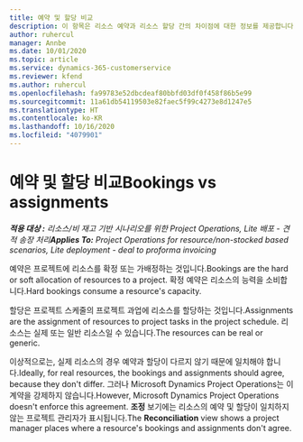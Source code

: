 ```yaml
---
title: 예약 및 할당 비교
description: 이 항목은 리소스 예약과 리소스 할당 간의 차이점에 대한 정보를 제공합니다.
author: ruhercul
manager: Annbe
ms.date: 10/01/2020
ms.topic: article
ms.service: dynamics-365-customerservice
ms.reviewer: kfend
ms.author: ruhercul
ms.openlocfilehash: fa99783e52dbcdeaf80bbfd03df0f458f86b5e99
ms.sourcegitcommit: 11a61db54119503e82faec5f99c4273e8d1247e5
ms.translationtype: HT
ms.contentlocale: ko-KR
ms.lasthandoff: 10/16/2020
ms.locfileid: "4079901"
---
```

# <a name="bookings-vs-assignments"></a><span data-ttu-id="33ebd-103">예약 및 할당 비교</span><span class="sxs-lookup"><span data-stu-id="33ebd-103">Bookings vs assignments</span></span>

<span data-ttu-id="33ebd-104">_**적용 대상 :** 리소스/비 재고 기반 시나리오를 위한 Project Operations, Lite 배포 - 견적 송장 처리_</span><span class="sxs-lookup"><span data-stu-id="33ebd-104">_**Applies To:** Project Operations for resource/non-stocked based scenarios, Lite deployment - deal to proforma invoicing_</span></span>

<span data-ttu-id="33ebd-105">예약은 프로젝트에 리소스를 확정 또는 가배정하는 것입니다.</span><span class="sxs-lookup"><span data-stu-id="33ebd-105">Bookings are the hard or soft allocation of resources to a project.</span></span> <span data-ttu-id="33ebd-106">확정 예약은 리소스의 능력을 소비합니다.</span><span class="sxs-lookup"><span data-stu-id="33ebd-106">Hard bookings consume a resource's capacity.</span></span> 

<span data-ttu-id="33ebd-107">할당은 프로젝트 스케줄의 프로젝트 과업에 리소스를 할당하는 것입니다.</span><span class="sxs-lookup"><span data-stu-id="33ebd-107">Assignments are the assignment of resources to project tasks in the project schedule.</span></span> <span data-ttu-id="33ebd-108">리소스는 실제 또는 일반 리소스일 수 있습니다.</span><span class="sxs-lookup"><span data-stu-id="33ebd-108">The resources can be real or generic.</span></span> 

<span data-ttu-id="33ebd-109">이상적으로는, 실제 리소스의 경우 예약과 할당이 다르지 않기 때문에 일치해야 합니다.</span><span class="sxs-lookup"><span data-stu-id="33ebd-109">Ideally, for real resources, the bookings and assignments should agree, because they don't differ.</span></span> <span data-ttu-id="33ebd-110">그러나 Microsoft Dynamics Project Operations는 이 계약을 강제하지 않습니다.</span><span class="sxs-lookup"><span data-stu-id="33ebd-110">However, Microsoft Dynamics Project Operations doesn't enforce this agreement.</span></span> <span data-ttu-id="33ebd-111">**조정** 보기에는 리소스의 예약 및 할당이 일치하지 않는 프로젝트 관리자가 표시됩니다.</span><span class="sxs-lookup"><span data-stu-id="33ebd-111">The **Reconciliation** view shows a project manager places where a resource's bookings and assignments don't agree.</span></span>
